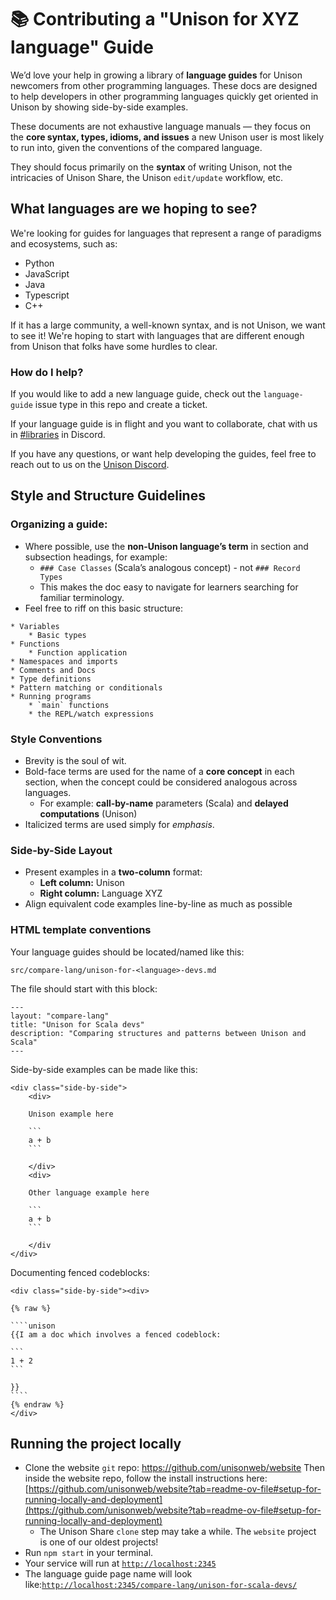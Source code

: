 # 📚 Contributing a "Unison for XYZ language" Guide

We’d love your help in growing a library of **language guides** for Unison newcomers from other programming languages. These docs are designed to help developers in other programming languages quickly get oriented in Unison by showing side-by-side examples.

These documents are not exhaustive language manuals — they focus on the **core syntax, types, idioms, and issues** a new Unison user is most likely to run into, given the conventions of the compared language.

They should focus primarily on the **syntax** of writing Unison, not the intricacies of Unison Share, the Unison `edit/update` workflow, etc.

## What languages are we hoping to see?

We're looking for guides for languages that represent a range of paradigms and ecosystems, such as:

* Python
* JavaScript
* Java
* Typescript
* C++

If it has a large community, a well-known syntax, and is not Unison, we want to see it!
We're hoping to start with languages that are different enough from Unison that folks have some hurdles to clear.

### How do I help?

If you would like to add a new language guide, check out the `language-guide` issue type in this repo and create a ticket.

If your language guide is in flight and you want to collaborate, chat with us in [#libraries](https://www.unison-lang.org/discord) in Discord.

If you have any questions, or want help developing the guides, feel free to reach out to us on the [Unison Discord](https://www.unison-lang.org/discord).

## Style and Structure Guidelines

### Organizing a guide:

- Where possible, use the **non-Unison language’s term** in section and subsection headings, for example:
    - `### Case Classes` (Scala’s analogous concept) - not `### Record Types`
    - This makes the doc easy to navigate for learners searching for familiar terminology.
- Feel free to riff on this basic structure:

```
* Variables
	* Basic types
* Functions
	* Function application
* Namespaces and imports
* Comments and Docs
* Type definitions
* Pattern matching or conditionals
* Running programs
	* `main` functions
	* the REPL/watch expressions
```

### Style Conventions

- Brevity is the soul of wit.
- Bold-face terms are used for the name of a **core concept** in each section, when the concept could be considered analogous across languages.
    - For example: **call-by-name** parameters (Scala) and **delayed computations** (Unison)
- Italicized terms are used simply for *emphasis*.

### Side-by-Side Layout

- Present examples in a **two-column** format:
    - **Left column:** Unison
    - **Right column:** Language XYZ
- Align equivalent code examples line-by-line as much as possible

### HTML template conventions

Your language guides should be located/named like this:

`src/compare-lang/unison-for-<language>-devs.md`

The file should start with this block:

```
---
layout: "compare-lang"
title: "Unison for Scala devs"
description: "Comparing structures and patterns between Unison and Scala"
---
```

Side-by-side examples can be made like this:

```
<div class="side-by-side">
	<div>

    Unison example here

    ```
    a + b
    ```

	</div>
	<div>

    Other language example here

    ```
    a + b
    ```

	</div
</div>
```

Documenting fenced codeblocks:

`````
<div class="side-by-side"><div>

{% raw %}

````unison
{{I am a doc which involves a fenced codeblock:

```
1 + 2
```

}}
````
{% endraw %}
</div>
`````

## Running the project locally

- Clone the website `git` repo: https://github.com/unisonweb/website Then inside the website repo,  follow the install instructions here: [https://github.com/unisonweb/website?tab=readme-ov-file#setup-for-running-locally-and-deployment](https://github.com/unisonweb/website?tab=readme-ov-file#setup-for-running-locally-and-deployment)
    - The Unison Share `clone` step may take a while. The `website` project is one of our oldest projects!
- Run `npm start` in your terminal.
- Your service will run at [`http://localhost:2345`](http://localhost:2345)
- The language guide page name will look like:[`http://localhost:2345/compare-lang/unison-for-scala-devs/`](http://localhost:2345/compare-lang/unison-for-scala-devs/)
